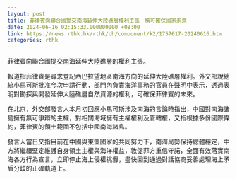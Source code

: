 ```yaml
---
layout: post
title: 菲律賓向聯合國提交南海延伸大陸礁層權利主張　稱可確保國家未來
date: 2024-06-16 02:15:33.000000000 +08:00
link: https://news.rthk.hk/rthk/ch/component/k2/1757617-20240616.htm
categories: rthk
---
```


菲律賓向聯合國提交南海延伸大陸礁層的權利主張。

報道指菲律賓是尋求登記西巴拉望地區南海方向的延伸大陸礁層權利。外交部說總統小馬可斯批准今次申請行動，部門內負責海洋事務的官員在聲明中表示，透過表明對勘探與開發延伸大陸礁層自然資源的權利，可確保菲律賓的未來。

在北京，外交部發言人本月初回應小馬可斯涉及南海的言論時指出，中國對南海諸島擁有無可爭辯的主權，對相關海域擁有主權權利及管轄權，又指根據多份國際條約，菲律賓的領土範圍不包括中國南海諸島。

發言人當日又指目前在中國與東盟國家的共同努力下，南海局勢保持總體穩定，中方將繼續堅定維護自身領土主權與海洋權益，敦促菲方重信守諾，全面有效落實南海各方行為宣言，立即停止海上侵權挑釁，盡快回到通過對話協商妥善處理海上矛盾分歧的正確軌道上。
